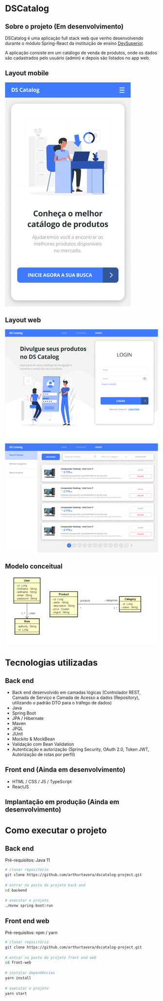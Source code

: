 # DSCatalog 

## Sobre o projeto (Em desenvolvimento)

DSCatalog é uma aplicação full stack web que venho desenvolvendo durante o módulo Spring-React da instituição de ensino [DevSuperior](https://devsuperior.com.br/ "Site da DevSuperior").

A aplicação consiste em um catálogo de venda de produtos, onde os dados são cadastrados pelo usuário (admin) e depois são listados no app web.

## Layout mobile
![Mobile 1](https://github.com/arthurtavora/dscatalog-project/blob/main/frontweb/src/assets/images/layout-mobile.png) 

## Layout web
![Web 1](https://github.com/arthurtavora/dscatalog-project/blob/main/frontweb/src/assets/images/layout-web.png)

![Web 2](https://github.com/arthurtavora/dscatalog-project/blob/main/frontweb/src/assets/images/crud-web.png)

## Modelo conceitual
![Modelo Conceitual](https://github.com/arthurtavora/dscatalog-project/blob/main/frontweb/src/assets/images/modelo-conceitual.png)

# Tecnologias utilizadas
## Back end
- Back end desenvolvido em camadas lógicas (Controlador REST, Camada de Serviço e Camada de Acesso a dados (Repository), utilizando o padrão DTO para o tráfego de dados)
- Java
- Spring Boot
- JPA / Hibernate
- Maven
- JPQL
- JUnit
- Mockito & MockBean
- Validação com Bean Validation
- Autenticação e autorização (Spring Security, OAuth 2.0, Token JWT, Autorização de rotas por perfil)
## Front end (Ainda em desenvolvimento)
- HTML / CSS / JS / TypeScript
- ReactJS

## Implantação em produção (Ainda em desenvolvimento)

# Como executar o projeto

## Back end
Pré-requisitos: Java 11

```bash
# clonar repositório
git clone https://github.com/arthurtavora/dscatalog-project.git

# entrar na pasta do projeto back end
cd backend

# executar o projeto
./mvnw spring-boot:run
```

## Front end web
Pré-requisitos: npm / yarn

```bash
# clonar repositório
git clone https://github.com/arthurtavora/dscatalog-project.git

# entrar na pasta do projeto front end web
cd front-web

# instalar dependências
yarn install

# executar o projeto
yarn start
